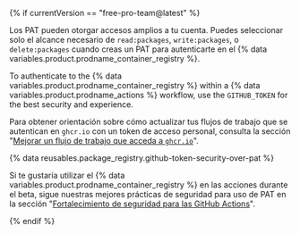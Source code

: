 {% if currentVersion == "free-pro-team@latest" %}

Los PAT pueden otorgar accesos amplios a tu cuenta. Puedes seleccionar solo el alcance necesario de `read:packages`, `write:packages`, o `delete:packages` cuando creas un PAT para autenticarte en el {% data variables.product.prodname_container_registry %}.

To authenticate to the {% data variables.product.prodname_container_registry %} within a {% data variables.product.prodname_actions %} workflow, use the `GITHUB_TOKEN` for the best security and experience.

Para obtener orientación sobre cómo actualizar tus flujos de trabajo que se autentican en `ghcr.io` con un token de acceso personal, consulta la sección "[Mejorar un flujo de trabajo que acceda a `ghcr.io`](/packages/managing-github-packages-using-github-actions-workflows/publishing-and-installing-a-package-with-github-actions#upgrading-a-workflow-that-accesses-ghcrio)".

{% data reusables.package_registry.github-token-security-over-pat %}

Si te gustaría utilizar el {% data variables.product.prodname_container_registry %} en las acciones durante el beta, sigue nuestras mejores prácticas de seguridad para uso de PAT en la sección "[Fortalecimiento de seguridad para las GitHub Actions](/actions/getting-started-with-github-actions/security-hardening-for-github-actions#considering-cross-repository-access)".

{% endif %}
